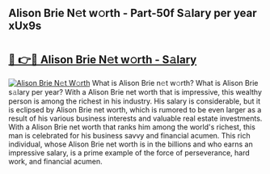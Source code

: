 ## Alison Brie N𝚎t w𝚘rth - Part-50f S𝚊lary per year xUx9s

# <h2><a href="http://gc56yv6.nevu.top/?p=Alison+Brie">🔗 👉🔴 Alison Brie N𝚎t w𝚘rth - S𝚊lary</a></h2>

[![Alison Brie N𝚎t W𝚘rth](https://i.imgur.com/Oavwk0R.jpeg)](http://gc56yv6.nevu.top/?p=Alison+Brie)
What is Alison Brie n𝚎t w𝚘rth? What is Alison Brie s𝚊lary per year?
With a Alison Brie net worth that is impressive, this wealthy person is among the richest in his industry. His salary is considerable, but it is eclipsed by Alison Brie net worth, which is rumored to be even larger as a result of his various business interests and valuable real estate investments. With a Alison Brie net worth that ranks him among the world's richest, this man is celebrated for his business savvy and financial acumen. This rich individual, whose Alison Brie net worth is in the billions and who earns an impressive salary, is a prime example of the force of perseverance, hard work, and financial acumen.
